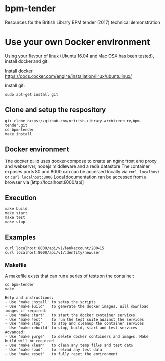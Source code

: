 # bpm-tender
Resources for the British Library BPM tender (2017) technical demonstration

# Use your own Docker environment
Using your flavour of linux (Ubuntu 16.04 and Mac OSX has been tested), install docker and git:

Install docker: https://docs.docker.com/engine/installation/linux/ubuntulinux/

Install git:
``` 
sudo apt-get install git
```

## Clone and setup the respository
```
git clone https://github.com/British-Library-Architecture/bpm-tender.git
cd bpm-tender
make install
```  

## Docker environment
The docker build uses docker-compose to create an nginx front end proxy and webserver, nodejs middleware and a redis datastore
The container exposes ports 80 and 8000 can can be accessed locally via `curl localhost` or `curl localhost:8000`
Local documentation can be accessed from a browser via [http://localhost:8000/api]

## Execution
```
make build
make start
make test
make stop
```

## Examples
```
curl localhost:8000/api/v1/bankaccount/200415
curl localhost:8000/api/v1/identity/newuser
```

### Makefile
A makefile exists that can run a series of tests on the container:
```
cd bpm-tender
make

Help and instructions:
- Use 'make install' to setup the scripts
- Use 'make build'   to generate the docker images. Will download images if required.
- Use 'make start'   to start the docker container services
- Use 'make test'    to run the test suite against the services
- Use 'make stop'    to stop and cleanup the container services
- Use 'make rebuild' to stop, build, start and test services
Advanced:
- Use 'make purge'   to delete docker containers and images. Make build will be required
- Use 'make clean'   to clean any temp files and test data
- Use 'make load'    to reload any test data
- Use 'make reset'   to fully reset the environment

```
